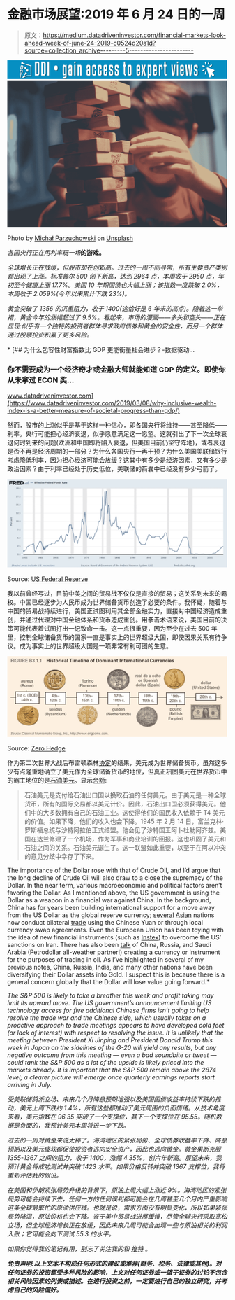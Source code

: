 # 金融市场展望:2019 年 6 月 24 日的一周

> 原文：<https://medium.datadriveninvestor.com/financial-markets-look-ahead-week-of-june-24-2019-c0524d20a1d?source=collection_archive---------5----------------------->

[![](img/d8a6de3e4248d27a4cc09515a0619412.png)](http://www.track.datadriveninvestor.com/1B9E)![](img/49b1c64bcda3adf131c637e86efc8a85.png)

Photo by [Michał Parzuchowski](https://unsplash.com/@mparzuchowski?utm_source=unsplash&utm_medium=referral&utm_content=creditCopyText) on [Unsplash](https://unsplash.com/search/photos/jenga?utm_source=unsplash&utm_medium=referral&utm_content=creditCopyText)

*各国央行正在用利率玩一场*[](https://en.wikipedia.org/wiki/Jenga)**的游戏。**

*全球增长正在放缓，但股市却在创新高。过去的一周不同寻常，所有主要资产类别都出现了上涨。标准普尔 500 创下新高，达到 2964 点，本周收于 2950 点，年初至今健康上涨 17.7%。美国 10 年期国债也大幅上涨；该指数一度跌破 2.0%，本周收于 2.059%(今年以来累计下跌 23%)。*

*黄金突破了 1356 的沉重阻力，收于 1400(这恰好是 6 年来的高点)。随着这一举措，黄金今年的涨幅超过了 9.5%。看起来，市场的漫画——多头和空头——正在显现:似乎有一个独特的投资者群体寻求政府债券和黄金的安全性，而另一个群体通过股票投资积累了更多风险。*

*[](https://www.datadriveninvestor.com/2019/03/08/why-inclusive-wealth-index-is-a-better-measure-of-societal-progress-than-gdp/) [## 为什么包容性财富指数比 GDP 更能衡量社会进步？-数据驱动…

### 你不需要成为一个经济奇才或金融大师就能知道 GDP 的定义。即使你从未拿过 ECON 奖…

www.datadriveninvestor.com](https://www.datadriveninvestor.com/2019/03/08/why-inclusive-wealth-index-is-a-better-measure-of-societal-progress-than-gdp/) 

然而，股市的上涨似乎是基于这样一种信心，即各国央行将维持——甚至降低——利率。央行可能担心经济衰退，似乎愿意满足这一愿望。这就引出了下一次全球衰退何时到来的问题(欧洲和中国即将陷入衰退，但美国目前仍坚守阵地)，或者衰退是否不再是经济周期的一部分？为什么各国央行一再干预？为什么美国美联储银行考虑降低利率，因为担心经济可能会放缓？这其中有多少是经济因素，又有多少是政治因素？由于利率已经处于历史低位，美联储的箭囊中已经没有多少弓箭了。

![](img/29e2ab7f18abbfa13489014710ca63b0.png)

Source: [US Federal Reserve](https://fred.stlouisfed.org/series/FEDFUNDS)

我以前曾经写过，目前中美之间的贸易战不仅仅是直接的贸易；这关系到未来的霸权。中国已经逐步为人民币成为世界储备货币创造了必要的条件。我怀疑，随着与中国的贸易战持续进行，美国正试图利用其全部金融实力，直接对中国经济造成重创，并通过代理对中国金融体系和货币造成重创。用拳击术语来说，美国目前的决策可能代表着试图打出一记致命一击。这一点很重要，因为至少在过去 500 年里，控制全球储备货币的国家一直是事实上的世界超级大国，即使因果关系有待争议。成为事实上的世界超级大国是一项非常有利可图的生意。

![](img/31ef14048ff1360fd3e42cfccb08cab8.png)

Source: [Zero Hedge](https://www.zerohedge.com/article/history-worlds-reserve-currency-ancient-greece-today)

作为第二次世界大战后布雷顿森林[协定](https://en.wikipedia.org/wiki/Bretton_Woods_system)的结果，美元成为世界储备货币。虽然这多少有点隆重地确立了美元作为全球储备货币的地位，但真正巩固美元在世界货币中的霸主地位的是[石油美元](https://www.thebalance.com/what-is-a-petrodollar-3306358)。显示[余额](https://www.thebalance.com):

> 石油美元是支付给石油出口国以换取石油的任何美元。由于美元是一种全球货币，所有的国际交易都以美元计价。因此，石油出口国必须获得美元。他们中的大多数拥有自己的石油工业。这使得他们的国民收入依赖于 T4 美元的价值。如果下降，他们的收入也会下降。1945 年 2 月 14 日，富兰克林·罗斯福总统与沙特阿拉伯正式结盟。他会见了沙特国王阿卜杜勒阿齐兹。美国在达兰修建了一个机场，作为军事和商业培训的回报。这也巩固了美元和石油之间的关系。石油美元诞生了。这一联盟如此重要，以至于在阿以冲突的意见分歧中幸存了下来。

The importance of the Dollar rose with that of Crude Oil, and I’d argue that the long decline of Crude Oil will also draw to a close the supremacy of the Dollar. In the near term, various macroeconomic and political factors aren’t favoring the Dollar. As I mentioned above, the US government is using the Dollar as a weapon in a financial war against China. In the background, China has for years been building international support for a move away from the US Dollar as the global reserve currency; [several](https://www.reuters.com/article/us-china-yuan-asean/china-promotes-use-of-yuan-among-southeast-asian-nations-idUSKCN1P51EV) [Asian](https://www.malaymail.com/news/malaysia/2018/09/03/dr-m-predicts-chinese-yuan-will-replace-usd-as-trade-currency/1668901) nations now conduct bilateral [trade](https://www.businessinsider.com/yuan-now-the-second-most-used-currency-2013-12) using the Chinese Yuan or through local currency swap agreements. Even the European Union has been toying with the idea of new financial instruments (such as [Instex](https://www.bloomberg.com/news/articles/2019-06-10/u-s-weighs-more-iran-sanctions-over-potential-trade-with-europe)) to overcome the US’ sanctions on Iran. There has also been [talk](https://www.scmp.com/comment/opinion/article/3014258/pain-tariffs-and-sanctions-behind-china-and-russias-push-dethrone) of China, Russia, and Saudi Arabia (Petrodollar all-weather partner!) creating a currency or instrument for the purposes of trading in oil. As I’ve highlighted in several of my previous notes, China, Russia, India, and many other nations have been diversifying their Dollar assets into Gold. I suspect this is because there is a general concern globally that the Dollar will lose value going forward.* 

*The S&P 500 is likely to take a breather this week and profit taking may limit its upward move. The US government’s announcement limiting US technology access for five additional Chinese firms isn’t going to help resolve the trade war and the Chinese side, which usually takes on a proactive approach to trade meetings appears to have developed cold feet (or lack of interest) with respect to resolving the issue. It is unlikely that the meeting between President Xi Jinping and President Donald Trump this week in Japan on the sidelines of the G-20 will yield any results, but any negative outcome from this meeting — even a bad soundbite or tweet — could tank the S&P 500 as a lot of the upside is likely priced into the markets already. It is important that the S&P 500 remain above the 2874 level; a clearer picture will emerge once quarterly earnings reports start arriving in July.*

*受美联储鸽派立场、未来几个月降息预期增强以及美国国债收益率持续下跌的推动，美元上周下跌约 1.4%，所有这些都推动了美元周围的负面情绪。从技术角度来看，美元指数在 96.35 突破了一个支撑位，其下一个支撑位在 95.55。随机数据是负面的，我预计美元本周将进一步下跌。*

*过去的一周对黄金来说太棒了。海湾地区的紧张局势、全球债券收益率下降、降息预期以及美元疲软都促使投资者逃向安全资产，因此也逃向黄金。黄金果断克服 1355-1367 之间的阻力，收于 1400，涨幅 4.35%，创六年新高。展望未来，我预计黄金将成功测试并突破 1423 水平。如果价格反转并突破 1367 支撑位，我将重新评估我的假设。*

*在美国和伊朗紧张局势升级的背景下，原油上周大幅上涨近 9%。海湾地区的紧张局势可能会持续下去，任何一方的任何误判都可能会在几周甚至几个月内严重影响这条全球最繁忙的原油供应线。也就是说，需求方面没有明显变化，所以如果紧张局势降温，原油价格也会下降。鉴于美中贸易战进展缓慢，尽管全球央行采取宽松立场，但全球经济增长正在放缓，因此未来几周可能会出现一些与原油相关的利润入账；它可能会向下测试 55.3 的水平。*

**如果你觉得我的笔记有用，别忘了关注我的*[](https://medium.com/@lecturing.trader)**和* [*推特*](https://twitter.com/LecturingTrader?lang=en) *。***

***免责声明:以上文本不构成任何形式的建议或推荐(财务、税务、法律或其他)。对任何证券的投资都受多种风险的影响，上文对任何证券或一篮子证券的讨论不包含相关风险因素的列表或描述。在进行投资之前，一定要进行自己的独立研究，并考虑自己的风险偏好。***
